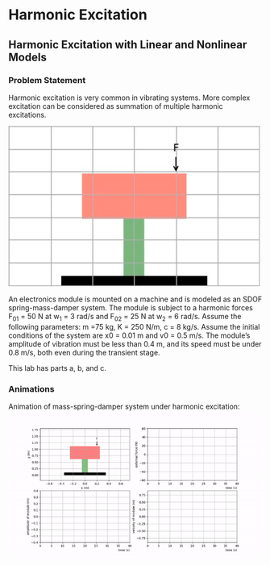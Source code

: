 # Harmonic Excitation
## Harmonic Excitation with Linear and Nonlinear Models


### Problem Statement
Harmonic excitation is very common in vibrating systems. More complex excitation can be considered as summation of multiple harmonic excitations.

![module](./images/electronics_module.png)

An electronics module is mounted on a machine and is modeled as an SDOF spring-mass-damper system. The module is subject to a harmonic forces F<sub>01</sub> = 50 N at w<sub>1</sub> = 3 rad/s and F<sub>02</sub> = 25 N at w<sub>2</sub> = 6 rad/s. Assume the following parameters: m =75 kg, K = 250 N/m, c = 8 kg/s. Assume the initial conditions of the system are x0 = 0.01 m and v0 = 0.5 m/s. The module’s amplitude of vibration must be less than 0.4 m,  and its speed must be under 0.8 m/s, both even during the transient stage.

This lab has parts a, b, and c.




### Animations
Animation of mass-spring-damper system under harmonic excitation:\
![overdamped](./images/harmonic_excitation.gif)


